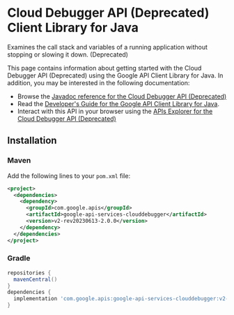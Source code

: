 # Cloud Debugger API (Deprecated) Client Library for Java

Examines the call stack and variables of a running application without stopping or slowing it down. (Deprecated) 

This page contains information about getting started with the Cloud Debugger API (Deprecated)
using the Google API Client Library for Java. In addition, you may be interested
in the following documentation:

* Browse the [Javadoc reference for the Cloud Debugger API (Deprecated)][javadoc]
* Read the [Developer's Guide for the Google API Client Library for Java][google-api-client].
* Interact with this API in your browser using the [APIs Explorer for the Cloud Debugger API (Deprecated)][api-explorer]

## Installation

### Maven

Add the following lines to your `pom.xml` file:

```xml
<project>
  <dependencies>
    <dependency>
      <groupId>com.google.apis</groupId>
      <artifactId>google-api-services-clouddebugger</artifactId>
      <version>v2-rev20230613-2.0.0</version>
    </dependency>
  </dependencies>
</project>
```

### Gradle

```gradle
repositories {
  mavenCentral()
}
dependencies {
  implementation 'com.google.apis:google-api-services-clouddebugger:v2-rev20230613-2.0.0'
}
```

[javadoc]: https://googleapis.dev/java/google-api-services-clouddebugger/latest/index.html
[google-api-client]: https://github.com/googleapis/google-api-java-client/
[api-explorer]: https://developers.google.com/apis-explorer/#p/clouddebugger/v1/
